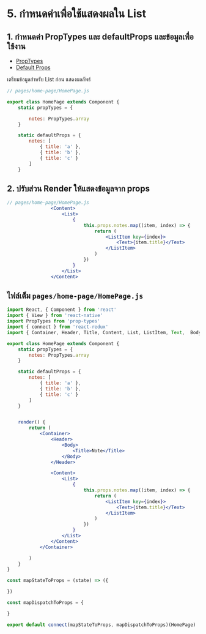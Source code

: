 
# 5. กำหนดค่าเพื่อใช้แสดงผลใน List

## 1. กำหนดค่า PropTypes และ defaultProps และข้อมูลเพื่อใช้งาน

- [PropTypes](https://reactjs.org/docs/typechecking-with-proptypes.html)
- [Default Props](https://blog.logrocket.com/a-complete-guide-to-default-props-in-react-984ea8e6972d/)

เตรียมข้อมูลสำหรับ List ก่อน แสดงผลลัพธ์

```js
// pages/home-page/HomePage.js

export class HomePage extends Component {
    static propTypes = {

        notes: PropTypes.array
    }

    static defaultProps = {
        notes: [
            { title: 'a' },
            { title: 'b' },
            { title: 'c' }
        ]
    }

```

## 2. ปรับส่วน Render ให้แสดงข้อมูลจาก props

```jsx
// pages/home-page/HomePage.js
                <Content>
                    <List>
                        {
                            this.props.notes.map((item, index) => {
                                return (
                                    <ListItem key={index}>
                                        <Text>{item.title}</Text>
                                    </ListItem>
                                )
                            })
                        }
                    </List>
                </Content>
```

## ไฟล์เต็ม `pages/home-page/HomePage.js`

```jsx
import React, { Component } from 'react'
import { View } from 'react-native'
import PropTypes from 'prop-types'
import { connect } from 'react-redux'
import { Container, Header, Title, Content, List, ListItem, Text,  Body, } from 'native-base';

export class HomePage extends Component {
    static propTypes = {
        notes: PropTypes.array
    }

    static defaultProps = {
        notes: [
            { title: 'a' },
            { title: 'b' },
            { title: 'c' }
        ]
    }


    render() {
        return (
            <Container>
                <Header>
                    <Body>
                        <Title>Note</Title>
                    </Body>
                </Header>

                <Content>
                    <List>
                        {
                            this.props.notes.map((item, index) => {
                                return (
                                    <ListItem key={index}>
                                        <Text>{item.title}</Text>
                                    </ListItem>
                                )
                            })
                        }
                    </List>
                </Content>
            </Container>

        )
    }
}

const mapStateToProps = (state) => ({

})

const mapDispatchToProps = {

}

export default connect(mapStateToProps, mapDispatchToProps)(HomePage)
```

